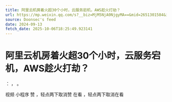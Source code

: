 ```yaml
---
title: 阿里云机房着火超30个小时，云服务宕机，AWS趁火打劫？
url: https://mp.weixin.qq.com/s?__biz=MjM5NjA0NjgyMA==&mid=2651301584&idx=1&sn=9e2f4925e552107866acc54a72db6b93
source: Doonsec's feed
date: 2024-09-13
fetch_date: 2025-10-06T18:25:49.923141
---
```


# 阿里云机房着火超30个小时，云服务宕机，AWS趁火打劫？

：
，
。

视频
小程序
赞
，轻点两下取消赞
在看
，轻点两下取消在看